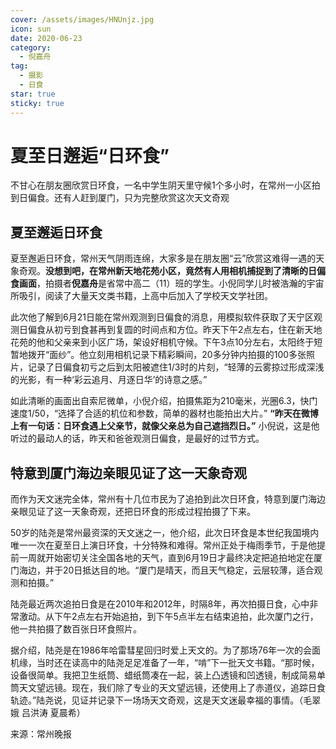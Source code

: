 ```yaml
---
cover: /assets/images/HNUnjz.jpg
icon: sun
date: 2020-06-23
category:
  - 倪嘉舟
tag:
  - 摄影
  - 日食
star: true
sticky: true
---
```


# 夏至日邂逅“日环食”

不甘心在朋友圈欣赏日环食，一名中学生阴天里守候1个多小时，在常州一小区拍到日偏食。还有人赶到厦门，只为完整欣赏这次天文奇观

## 夏至邂逅日环食

夏至邂逅日环食，常州天气阴雨连绵，大家多是在朋友圈“云”欣赏这难得一遇的天象奇观。**没想到吧，在常州新天地花苑小区，竟然有人用相机捕捉到了清晰的日偏食画面**，拍摄者**倪嘉舟**是省常中高二（11）班的学生。小倪同学儿时被浩瀚的宇宙所吸引，阅读了大量天文类书籍，上高中后加入了学校天文学社团。

此次他了解到6月21日能在常州观测到日偏食的消息，用模拟软件获取了天宁区观测日偏食从初亏到食甚再到复圆的时间点和方位。昨天下午2点左右，住在新天地花苑的他和父亲来到小区广场，架设好相机守候。下午3点10分左右，太阳终于短暂地拨开“面纱”。他立刻用相机记录下精彩瞬间，20多分钟内拍摄的100多张照片，记录了日偏食初亏之后到太阳被遮住1/3时的片刻，“轻薄的云雾掠过形成深浅的光影，有一种‘彩云追月、月逐日华’的诗意之感。”

如此清晰的画面出自索尼微单，小倪介绍，拍摄焦距为210毫米，光圈6.3，快门速度1/50，“选择了合适的机位和参数，简单的器材也能拍出大片。” **“昨天在微博上有一句话：日环食遇上父亲节，就像父亲总为自己遮挡烈日。”** 小倪说，这是他听过的最动人的话，昨天和爸爸观测日偏食，是最好的过节方式。

## 特意到厦门海边亲眼见证了这一天象奇观

而作为天文迷完全体，常州有十几位市民为了追拍到此次日环食，特意到厦门海边亲眼见证了这一天象奇观，还把日环食的形成过程拍摄了下来。

50岁的陆尧是常州最资深的天文迷之一，他介绍，此次日环食是本世纪我国境内唯一一次在夏至日上演日环食，十分特殊和难得。常州正处于梅雨季节，于是他提前一周就开始密切关注全国各地的天气，直到6月19日才最终决定把追拍地定在厦门海边，并于20日抵达目的地。“厦门是晴天，而且天气稳定，云层较薄，适合观测和拍摄。”

陆尧最近两次追拍日食是在2010年和2012年，时隔8年，再次拍摄日食，心中非常激动。从下午2点左右开始追拍，到下午5点半左右结束追拍，此次厦门之行，他一共拍摄了数百张日环食照片。

据介绍，陆尧是在1986年哈雷彗星回归时爱上天文的。为了那场76年一次的会面机缘，当时还在读高中的陆尧足足准备了一年，“啃”下一批天文书籍。“那时候，设备很简单。我把卫生纸筒、蜡纸筒凑在一起，装上凸透镜和凹透镜，制成简易单筒天文望远镜。现在，我们除了专业的天文望远镜，还使用上了赤道仪，追踪日食轨迹。”陆尧说，见证并记录下一场场天文奇观，这是天文迷最幸福的事情。（毛翠娥 吕洪涛 夏晨希）

来源：常州晚报

